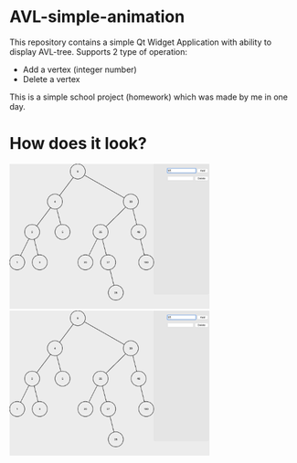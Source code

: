 # AVL-simple-animation

This repository contains a simple Qt Widget Application with ability to display AVL-tree. Supports 2 type of operation:
* Add a vertex (integer number)
* Delete a vertex


This is a simple school project (homework) which was made by me in one day.

<!-- <img src="images/Homework.png" alt="homework" width="350"/> -->


# How does it look?

<img src="images/AVL-1.png" alt="pic_1" width="350"/>

<img src="images/AVL-2.png" alt="pic_1" width="350"/>
